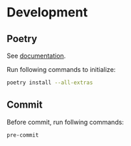 # Development

## Poetry

See [documentation](https://python-poetry.org/docs/#installation).

Run following commands to initialize:

```bash
poetry install --all-extras
```

## Commit

Before commit, run follwing commands:

```bash
pre-commit
```
